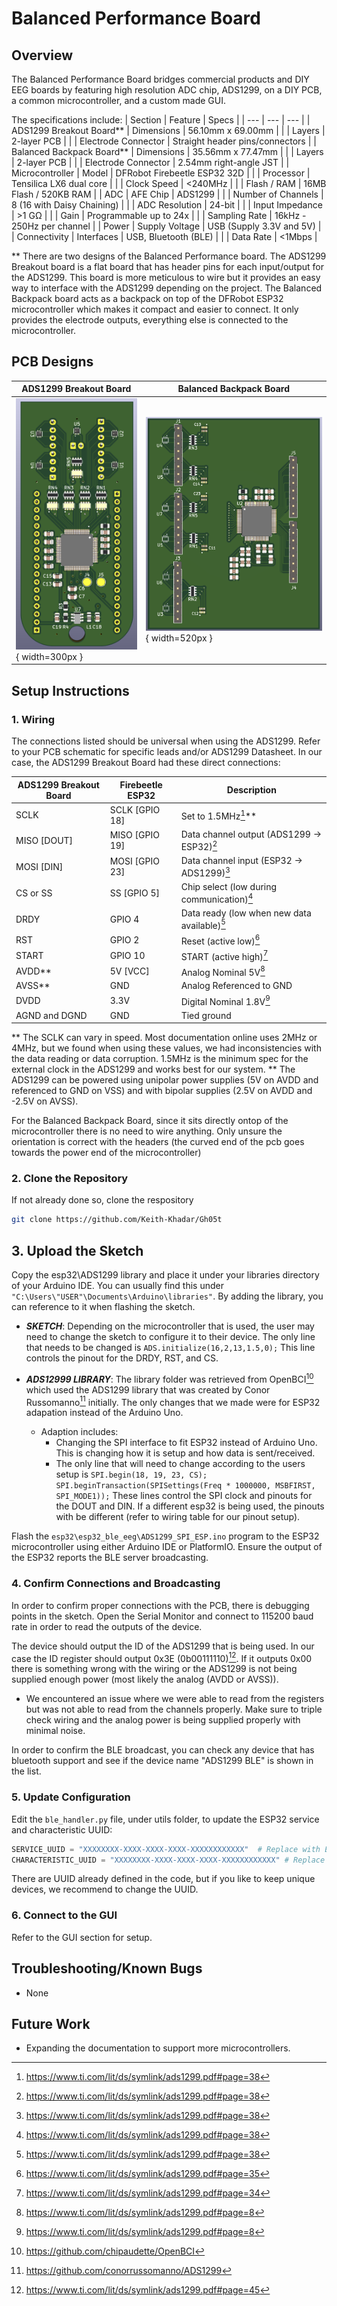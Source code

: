 # Balanced Performance Board

## Overview
The Balanced Performance Board bridges commercial products and DIY EEG boards by featuring high resolution ADC chip, ADS1299, on a DIY PCB, a common microcontroller, and a custom made GUI. 

The specifications include:
|  Section |  Feature  | Specs |
| --- | --- | --- |
| ADS1299 Breakout Board**      | Dimensions              | 56.10mm x 69.00mm         |
|                  | Layers                  | 2-layer PCB                            |
|                  | Electrode Connector     | Straight header pins/connectors        |
| Balanced Backpack Board**      | Dimensions              | 35.56mm x 77.47mm        |
|                  | Layers                  | 2-layer PCB                            |
|                  | Electrode Connector     | 2.54mm right-angle JST                 |
| Microcontroller  | Model                   | DFRobot Firebeetle ESP32 32D           |
|                  | Processor               | Tensilica LX6 dual core                |
|                  | Clock Speed             | <240MHz                                |
|                  | Flash / RAM             | 16MB Flash / 520KB RAM                 |
| ADC              | AFE Chip                | ADS1299                                |
|                  | Number of Channels      | 8 (16 with Daisy Chaining)             |
|                  | ADC Resolution          | 24-bit                                 |
|                  | Input Impedance         | >1 GΩ                                  |
|                  | Gain                    | Programmable up to 24x                 |
|                  | Sampling Rate           | 16kHz - 250Hz per channel              |
| Power            | Supply Voltage          | USB (Supply 3.3V and 5V)               |
| Connectivity     | Interfaces              | USB, Bluetooth (BLE)                   |
|                  | Data Rate               | <1Mbps                                 |

** There are two designs of the Balanced Performance board. The ADS1299 Breakout board is a flat board that has header pins for each input/output for the ADS1299. This board is more meticulous to wire but it provides an easy way to interface with the ADS1299 depending on the project. The Balanced Backpack board acts as a backpack on top of the DFRobot ESP32 microcontroller which makes it compact and easier to connect. It only provides the electrode outputs, everything else is connected to the microcontroller. 

## PCB Designs

|  ADS1299 Breakout Board  |  Balanced Backpack Board  |
| --- | --- |
| ![Image](https://github.com/Keith-Khadar/Gh05t/blob/main/Balanced_Performance/Images/PCB_Render_Above.png?raw=true){ width=300px } | ![Image](https://github.com/Keith-Khadar/Gh05t/blob/main/Balanced_Performance/Images/ADS1299_Breakout_Top_View.png?raw=true){ width=520px } |

## Setup Instructions
### 1. Wiring
The connections listed should be universal when using the ADS1299. Refer to your PCB schematic for specific leads and/or ADS1299 Datasheet. In our case, the ADS1299 Breakout Board had these direct connections:

| ADS1299 Breakout Board      | Firebeetle ESP32 | Description    |
| --------          | -------          | -------        |
| SCLK              | SCLK [GPIO 18]   | Set to 1.5MHz[^1]**    |
| MISO [DOUT]       | MISO [GPIO 19]   | Data channel output (ADS1299 → ESP32)[^1]  |
| MOSI [DIN]        | MOSI [GPIO 23]   | Data channel input (ESP32 → ADS1299)[^1]   |
| CS or SS          | SS [GPIO 5]      | Chip select (low during communication)[^1] |
| DRDY              | GPIO 4           | Data ready (low when new data available)[^1] |
| RST               | GPIO 2           | Reset (active low)[^2]     |
| START             | GPIO 10          | START (active high)[^3]     |
| AVDD**            | 5V [VCC]         | Analog Nominal 5V[^4]      |
| AVSS**            | GND              | Analog Referenced to GND   |
| DVDD              | 3.3V             | Digital Nominal 1.8V[^4]   |
| AGND and DGND     | GND              | Tied ground                |

** The SCLK can vary in speed. Most documentation online uses 2MHz or 4MHz, but we found when using these values, we had inconsistencies with the data reading or data corruption. 1.5MHz is the minimum spec for the external clock in the ADS1299 and works best for our system. 
** The ADS1299 can be powered using unipolar power supplies (5V on AVDD and referenced to GND on VSS) and with bipolar supplies (2.5V on AVDD and -2.5V on AVSS).

For the Balanced Backpack Board, since it sits directly ontop of the microcontroller there is no need to wire anything. Only unsure the orientation is correct with the headers (the curved end of the pcb goes towards the power end of the microcontroller)

[^1]: https://www.ti.com/lit/ds/symlink/ads1299.pdf#page=38
[^2]: https://www.ti.com/lit/ds/symlink/ads1299.pdf#page=35
[^3]: https://www.ti.com/lit/ds/symlink/ads1299.pdf#page=34
[^4]: https://www.ti.com/lit/ds/symlink/ads1299.pdf#page=8

### 2. Clone the Repository
If not already done so, clone the respository

```bash
git clone https://github.com/Keith-Khadar/Gh05t
```

## 3. Upload the Sketch
Copy the esp32\ADS1299 library and place it under your libraries directory of your Arduino IDE. You can usually find this under  ```"C:\Users\"USER"\Documents\Arduino\libraries"```. By adding the library, you can reference to it when flashing the sketch.
 - ***SKETCH***: Depending on the microcontroller that is used, the user may need to change the sketch to configure it to their device. The only line that needs to be changed is ```ADS.initialize(16,2,13,1.5,0);``` This line controls the pinout for the DRDY, RST, and CS. 

 - ***ADS12999 LIBRARY***: The library folder was retrieved from OpenBCI[^5] which used the ADS1299 library that was created by Conor Russomanno[^6] initially. The only changes that we made were for ESP32 adapation instead of the Arduino Uno.
   - Adaption includes:
     - Changing the SPI interface to fit ESP32 instead of Arduino Uno. This is changing how it is setup and how data is sent/received.
     - The only line that will need to change according to the users setup is ```SPI.begin(18, 19, 23, CS); SPI.beginTransaction(SPISettings(Freq * 1000000, MSBFIRST, SPI_MODE1));``` 
    These lines control the SPI clock and pinouts for the DOUT and DIN. If a different esp32 is being used, the pinouts with be different (refer to wiring table for our pinout setup).

[^5]: https://github.com/chipaudette/OpenBCI
[^6]: https://github.com/conorrussomanno/ADS1299

Flash the ```esp32\esp32_ble_eeg\ADS1299_SPI_ESP.ino``` program to the ESP32 microcontroller using either Arduino IDE or PlatformIO. Ensure the output of the ESP32 reports the BLE server broadcasting.

### 4. Confirm Connections and Broadcasting
In order to confirm proper connections with the PCB, there is debugging points in the sketch. Open the Serial Monitor and connect to 115200 baud rate in order to read the outputs of the device. 

The device should output the ID of the ADS1299 that is being used. In our case the ID register should output 0x3E (0b00111110)[^7]. If it outputs 0x00 there is something wrong with the wiring or the ADS1299 is not being supplied enough power (most likely the analog (AVDD or AVSS)).
  - We encountered an issue where we were able to read from the registers but was not able to read from the channels properly. Make sure to triple check wiring and the analog power is being supplied properly with minimal noise. 

[^7]: https://www.ti.com/lit/ds/symlink/ads1299.pdf#page=45

In order to confirm the BLE broadcast, you can check any device that has bluetooth support and see if the device name "ADS1299 BLE" is shown in the list. 

### 5. Update Configuration
Edit the `ble_handler.py` file, under utils folder, to update the ESP32 service and characteristic UUID:

```python
SERVICE_UUID = "XXXXXXXX-XXXX-XXXX-XXXX-XXXXXXXXXXXX"  # Replace with ESP32 Service UUID
CHARACTERISTIC_UUID = "XXXXXXXX-XXXX-XXXX-XXXX-XXXXXXXXXXXX" # Replace with ESP32 Characteristic UUID
```

There are UUID already defined in the code, but if you like to keep unique devices, we recommend to change the UUID.

### 6. Connect to the GUI
Refer to the GUI section for setup.

## Troubleshooting/Known Bugs
- None

## Future Work
- Expanding the documentation to support more microcontrollers.